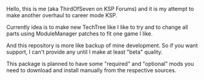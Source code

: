 Hello, this is me (aka ThirdOfSeven on KSP Forums) and it is my attempt to make another overhaul to career mode KSP.

Currently idea is to make new TechTree like I like to try and to change all parts using ModuleManager patches to fit one game I like.

And this repository is more like backup of mine development. So if you want support, I can't provide any until I make at least "beta" quality.

This package is planned to have some "required" and "optional" mods you need to download and install manually from the respective sources.
